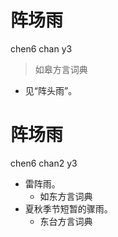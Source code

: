 # 阵场雨
chen6 chan y3
> 如皋方言词典
- 见“阵头雨”。

# 阵场雨
chen6 chan2 y3
+ 雷阵雨。
  * 如东方言词典
+ 夏秋季节短暂的骤雨。
  * 东台方言词典
